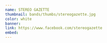 ```yaml
---
name: STEREO GAZETTE
thumbnail: bands/thumbs/stereogazette.jpg
color: white
banner:
link: https://www.facebook.com/stereogazette
embed:
---
```

